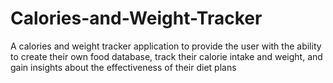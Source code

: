 # Calories-and-Weight-Tracker
A calories and weight tracker application to provide the user with the ability to create their own food database, track their calorie intake and weight, and gain insights about the effectiveness of their diet plans
